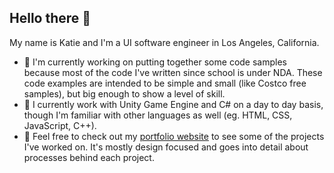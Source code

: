 ## Hello there 👋
My name is Katie and I'm a UI software engineer in Los Angeles, California.

- :star2: I'm currently working on putting together some code samples because most of the code I've written since school is under NDA. These code examples are intended to be simple and small (like Costco free samples), but big enough to show a level of skill.
- :star2: I currently work with Unity Game Engine and C# on a day to day basis, though I'm familiar with other languages as well (eg. HTML, CSS, JavaScript, C++).
- :star2: Feel free to check out my [portfolio website](https://www.katiepustolski.com/) to see some of the projects I've worked on. It's mostly design focused and goes into detail about processes behind each project.

<!---
moose15/moose15 is a ✨ special ✨ repository because its `README.md` (this file) appears on your GitHub profile.
You can click the Preview link to take a look at your changes.
--->
